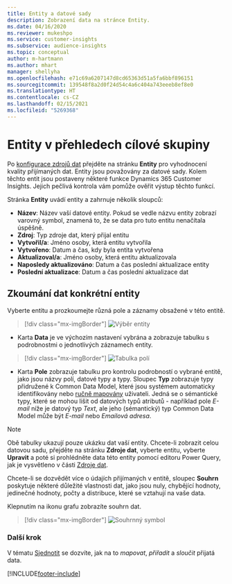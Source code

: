 ```yaml
---
title: Entity a datové sady
description: Zobrazení data na stránce Entity.
ms.date: 04/16/2020
ms.reviewer: mukeshpo
ms.service: customer-insights
ms.subservice: audience-insights
ms.topic: conceptual
author: m-hartmann
ms.author: mhart
manager: shellyha
ms.openlocfilehash: e71c69a6207147d8cd65363d51a5fa6bbf896151
ms.sourcegitcommit: 139548f8a2d0f24d54c4a6c404a743eeeb8ef8e0
ms.translationtype: HT
ms.contentlocale: cs-CZ
ms.lasthandoff: 02/15/2021
ms.locfileid: "5269368"
---
```

# <a name="entities-in-audience-insights"></a>Entity v přehledech cílové skupiny

Po [konfigurace zdrojů dat](data-sources.md) přejděte na stránku **Entity** pro vyhodnocení kvality přijímaných dat. Entity jsou považovány za datové sady. Kolem těchto entit jsou postaveny některé funkce Dynamics 365 Customer Insights. Jejich pečlivá kontrola vám pomůže ověřit výstup těchto funkcí.

Stránka **Entity** uvádí entity a zahrnuje několik sloupců:

- **Název**: Název vaší datové entity. Pokud se vedle názvu entity zobrazí varovný symbol, znamená to, že se data pro tuto entitu nenačítala úspěšně.
- **Zdroj**: Typ zdroje dat, který přijal entitu
- **Vytvořil/a**: Jméno osoby, která entitu vytvořila
- **Vytvořeno**: Datum a čas, kdy byla entita vytvořena
- **Aktualizoval/a**: Jméno osoby, která entitu aktualizovala
- **Naposledy aktualizováno**: Datum a čas poslední aktualizace entity
- **Poslední aktualizace**: Datum a čas poslední aktualizace dat

## <a name="exploring-a-specific-entitys-data"></a>Zkoumání dat konkrétní entity

Vyberte entitu a prozkoumejte různá pole a záznamy obsažené v této entitě.

> [!div class="mx-imgBorder"]
> ![Výběr entity](media/data-manager-entities-data.png "Vyberte entitu.")

- Karta **Data** je ve výchozím nastavení vybrána a zobrazuje tabulku s podrobnostmi o jednotlivých záznamech entity.

> [!div class="mx-imgBorder"]
> ![Tabulka polí](media/data-manager-entities-fields.PNG "Tabulka polí")

- Karta **Pole** zobrazuje tabulku pro kontrolu podrobností o vybrané entitě, jako jsou názvy polí, datové typy a typy. Sloupec **Typ** zobrazuje typy přidružené k Common Data Model, které jsou systémem automaticky identifikovány nebo [ručně mapovány](map-entities.md) uživateli. Jedná se o sémantické typy, které se mohou lišit od datových typů atributů - například pole *E-mail* níže je datový typ *Text*, ale jeho (sémantický) typ Common Data Model může být *E-mail* nebo *Emailová adresa*.

> [!NOTE]
> Obě tabulky ukazují pouze ukázku dat vaší entity. Chcete-li zobrazit celou datovou sadu, přejděte na stránku **Zdroje dat**, vyberte entitu, vyberte **Upravit** a poté si prohlédněte data této entity pomocí editoru Power Query, jak je vysvětleno v části [Zdroje dat](data-sources.md).

Chcete-li se dozvědět více o údajích přijímaných v entitě, sloupec **Souhrn** poskytuje některé důležité vlastnosti dat, jako jsou nuly, chybějící hodnoty, jedinečné hodnoty, počty a distribuce, které se vztahují na vaše data.

Klepnutím na ikonu grafu zobrazíte souhrn dat.

> [!div class="mx-imgBorder"]
> ![Souhrnný symbol](media/data-manager-entities-summary.png "Souhrnná tabulka dat")

### <a name="next-step"></a>Další krok

V tématu [Sjednotit](data-unification.md) se dozvíte, jak na to *mapovat*, *přiřadit* a *sloučit* přijatá data.


[!INCLUDE[footer-include](../includes/footer-banner.md)]